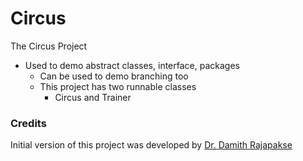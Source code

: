 # Circus
The Circus Project

- Used to demo abstract classes, interface, packages
  - Can be used to demo branching too
  - This project has two runnable classes
    - Circus and Trainer

### Credits

Initial version of this project was developed by [Dr. Damith Rajapakse](https://github.com/damithc)
